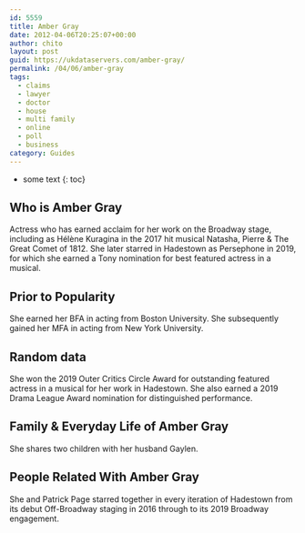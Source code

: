 ```yaml
---
id: 5559
title: Amber Gray
date: 2012-04-06T20:25:07+00:00
author: chito
layout: post
guid: https://ukdataservers.com/amber-gray/
permalink: /04/06/amber-gray
tags:
  - claims
  - lawyer
  - doctor
  - house
  - multi family
  - online
  - poll
  - business
category: Guides
---
```


* some text
{: toc}
          
          
## Who is  Amber Gray
                  
                  
                  
Actress who has earned acclaim for her work on the Broadway stage, including as Hélène Kuragina in the 2017 hit musical Natasha, Pierre & The Great Comet of 1812. She later starred in Hadestown as Persephone in 2019, for which she earned a Tony nomination for best featured actress in a musical.
                  
                
                
                
## Prior to Popularity 
                  
                  
                  
She earned her BFA in acting from Boston University. She subsequently gained her MFA in acting from New York University. 
                  
                
                
                
## Random data 
                  
                  
                  
She won the 2019 Outer Critics Circle Award for outstanding featured actress in a musical for her work in Hadestown. She also earned a 2019 Drama League Award nomination for distinguished performance.
                  
                
                
                
## Family & Everyday Life of Amber Gray
                  
                  
                  
She shares two children with her husband Gaylen.
                  
                
                
                
## People Related With  Amber Gray
                  
                  
                  
She and Patrick Page starred together in every iteration of Hadestown from its debut Off-Broadway staging in 2016 through to its 2019 Broadway engagement. 
                  
                
              
            
          
          
          
    
    
  
